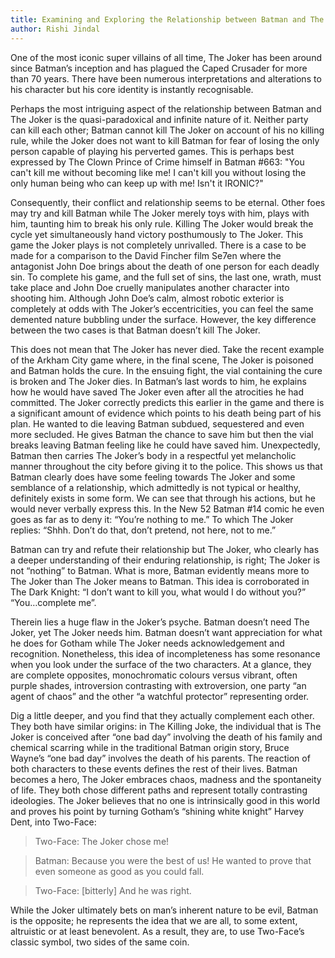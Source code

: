 ```yaml
---
title: Examining and Exploring the Relationship between Batman and The Joker
author: Rishi Jindal
---
```


One of the most iconic super villains of all time, The Joker has been around since Batman’s inception and has plagued the Caped Crusader for more than 70 years. There have been numerous interpretations and alterations to his character but his core identity is instantly recognisable.

Perhaps the most intriguing aspect of the relationship between Batman and The Joker is the quasi-paradoxical and infinite nature of it. Neither party can kill each other; Batman cannot kill The Joker on account of his no killing rule, while the Joker does not want to kill Batman for fear of losing the only person capable of playing his perverted games. This is perhaps best expressed by The Clown Prince of Crime himself in Batman #663: "You can't kill me without becoming like me! I can't kill you without losing the only human being who can keep up with me! Isn't it IRONIC?"

Consequently, their conflict and relationship seems to be eternal. Other foes may try and kill Batman while The Joker merely toys with him, plays with him, taunting him to break his only rule. Killing The Joker would break the cycle yet simultaneously hand victory posthumously to The Joker. This game the Joker plays is not completely unrivalled. There is a case to be made for a comparison to the David Fincher film Se7en where the antagonist John Doe brings about the death of one person for each deadly sin. To complete his game, and the full set of sins, the last one, wrath, must take place and John Doe cruelly manipulates another character into shooting him. Although John Doe’s calm, almost robotic exterior is completely at odds with The Joker’s eccentricities, you can feel the same demented nature bubbling under the surface. However, the key difference between the two cases is that Batman doesn’t kill The Joker.

This does not mean that The Joker has never died. Take the recent example of the Arkham City game where, in the final scene, The Joker is poisoned and Batman holds the cure. In the ensuing fight, the vial containing the cure is broken and The Joker dies. In Batman’s last words to him, he explains how he would have saved The Joker even after all the atrocities he had committed. The Joker correctly predicts this earlier in the game and there is a significant amount of evidence which points to his death being part of his plan. He wanted to die leaving Batman subdued, sequestered and even more secluded. He gives Batman the chance to save him but then the vial breaks leaving Batman feeling like he could have saved him. Unexpectedly, Batman then carries The Joker’s body in a respectful yet melancholic manner throughout the city before giving it to the police. This shows us that Batman clearly does have some feeling towards The Joker and some semblance of a relationship, which admittedly is not typical or healthy, definitely exists in some form. We can see that through his actions, but he would never verbally express this. In the New 52 Batman &#35;14 comic he even goes as far as to deny it: “You’re nothing to me.” To which The Joker replies: “Shhh. Don’t do that, don’t pretend, not here, not to me.”

Batman can try and refute their relationship but The Joker, who clearly has a deeper understanding of their enduring relationship, is right; The Joker is not “nothing” to Batman. What is more, Batman evidently means more to The Joker than The Joker means to Batman. This idea is corroborated in The Dark Knight: “I don’t want to kill you, what would I do without you?” “You…complete me”.

Therein lies a huge flaw in the Joker’s psyche. Batman doesn’t need The Joker, yet The Joker needs him. Batman doesn’t want appreciation for what he does for Gotham while The Joker needs acknowledgement and recognition. Nonetheless, this idea of incompleteness has some resonance when you look under the surface of the two characters. At a glance, they are complete opposites, monochromatic colours versus vibrant, often purple shades, introversion contrasting with extroversion, one party “an agent of chaos” and the other “a watchful protector” representing order.

Dig a little deeper, and you find that they actually complement each other. They both have similar origins: in The Killing Joke, the individual that is The Joker is conceived after “one bad day” involving the death of his family and chemical scarring while in the traditional Batman origin story, Bruce Wayne’s “one bad day” involves the death of his parents. The reaction of both characters to these events defines the rest of their lives. Batman becomes a hero, The Joker embraces chaos, madness and the spontaneity of life. They both chose different paths and represent totally contrasting ideologies. The Joker believes that no one is intrinsically good in this world and proves his point by turning Gotham’s “shining white knight” Harvey Dent,  into Two-Face:

> Two-Face: The Joker chose me!

> Batman: Because you were the best of us! He wanted to prove that even someone as good as you could fall.

> Two-Face: [bitterly] And he was right.

While the Joker ultimately bets on man’s inherent nature to be evil, Batman is the opposite; he represents the idea that we are all, to some extent, altruistic or at least benevolent. As a result, they are, to use Two-Face’s classic symbol, two sides of the same coin.
